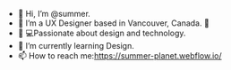 - 👋 Hi, I’m @summer.
- 👀 I’m a UX Designer based in Vancouver, Canada. 🍁 
- 🎨 💻Passionate about design and technology.
- 🌱 I’m currently learning Design.
- 📫 How to reach me:https://summer-planet.webflow.io/

<!---
summeryoyo12/summeryoyo12 is a ✨ special ✨ repository because its `README.md` (this file) appears on your GitHub profile.
You can click the Preview link to take a look at your changes.
--->
